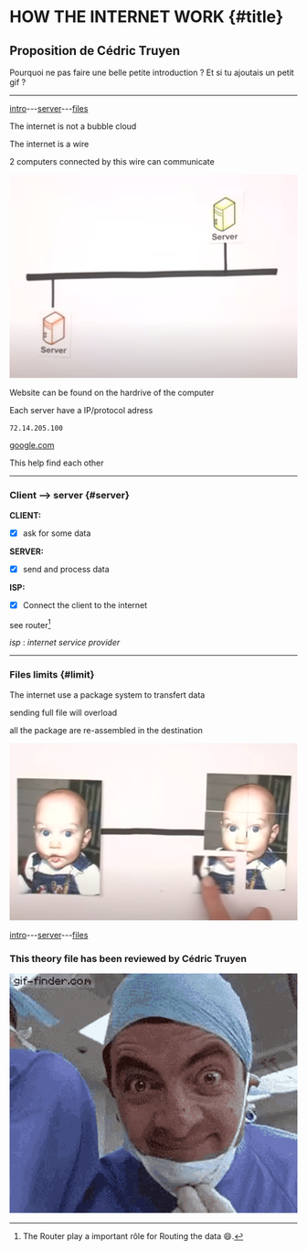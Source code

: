 # HOW THE INTERNET WORK {#title}

## Proposition de Cédric Truyen
Pourquoi ne pas faire une belle petite introduction ?
Et si tu ajoutais un petit gif ?


---

[intro](#title)---[server](#server)---[files](#limit)

The internet is not a bubble cloud

The internet is a wire

2 computers connected by this wire can communicate

![2servers](./server%20to%20server.PNG)

Website can be found on the hardrive of the computer

Each server have a IP/protocol adress

```
72.14.205.100
```

[google.com](www.google.com)

This help find each other

---

### Client --> server {#server}

**CLIENT:**

- [x] ask for some data

**SERVER:**

- [x] send and process data

**ISP:**

- [x] Connect the client to the internet

see router[^1]

_isp_
: _internet service provider_

---

### Files limits {#limit}

The internet use a package system to transfert data

sending full file will overload

all the package are re-assembled in the destination

![package](package.PNG)

[^1]: The Router play a important rôle for Routing the data :smile:.

[intro](#title)---[server](#server)---[files](#limit)


### This theory file has been reviewed by Cédric Truyen
![Bean](bean_ok.gif)